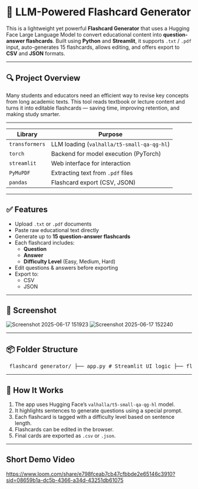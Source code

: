 # 🧠 LLM-Powered Flashcard Generator

This is a lightweight yet powerful **Flashcard Generator** that uses a Hugging Face Large Language Model to convert educational content into **question-answer flashcards**. Built using **Python** and **Streamlit**, it supports `.txt` / `.pdf` input, auto-generates 15 flashcards, allows editing, and offers export to **CSV** and **JSON** formats.

---

## 🔍 Project Overview

Many students and educators need an efficient way to revise key concepts from long academic texts. This tool reads textbook or lecture content and turns it into editable flashcards — saving time, improving retention, and making study smarter.

---
| Library        | Purpose                                    |
| -------------- | ------------------------------------------ |
| `transformers` | LLM loading (`valhalla/t5-small-qa-qg-hl`) |
| `torch`        | Backend for model execution (PyTorch)      |
| `streamlit`    | Web interface for interaction              |
| `PyMuPDF`      | Extracting text from `.pdf` files          |
| `pandas`       | Flashcard export (CSV, JSON)               |

---
## ✅ Features

- Upload `.txt` or `.pdf` documents
- Paste raw educational text directly
- Generate up to **15 question-answer flashcards**
- Each flashcard includes:
  - **Question**
  - **Answer**
  - **Difficulty Level** (Easy, Medium, Hard)
- Edit questions & answers before exporting
- Export to:
  - CSV
  - JSON

---

## 📸 Screenshot

![Screenshot 2025-06-17 151923](https://github.com/user-attachments/assets/19c6512b-d0c8-4ebe-8b8d-db65880797a9)
![Screenshot 2025-06-17 152240](https://github.com/user-attachments/assets/c141fee3-81c8-4e98-9c81-1e6ec72247ac)



---

## 📦 Folder Structure
<pre> flashcard_generator/ ├── app.py # Streamlit UI logic ├── flashcard_generator.py # Core logic to generate Q&A flashcards ├── utils.py # File upload parsing and export helpers ├── prompt_template.txt # Optional prompt format (for instruction-tuned models) ├── requirements.txt # Python dependencies └── README.md # Project documentation </pre>

---

## 🧠 How It Works

1. The app uses Hugging Face’s `valhalla/t5-small-qa-qg-hl` model.
2. It highlights sentences to generate questions using a special prompt.
3. Each flashcard is tagged with a difficulty level based on sentence length.
4. Flashcards can be edited in the browser.
5. Final cards are exported as `.csv` or `.json`.

---
## Short Demo Video
https://www.loom.com/share/e798fceab7cb47cfbbde2e65146c3910?sid=08659b1a-dc5b-4366-a34d-43251db61075




